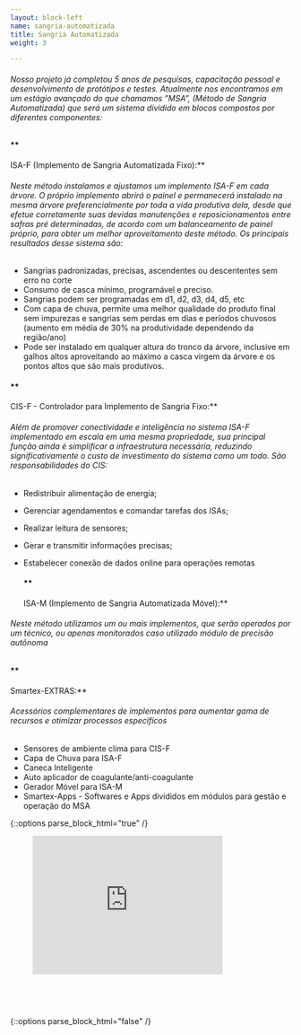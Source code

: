 ```yaml
---
layout: block-left
name: sangria-automatizada
title: Sangria Automatizada
weight: 3

---
```

###### Nosso projeto já completou 5 anos de pesquisas, capacitação pessoal e desenvolvimento de protótipos e testes. Atualmente nos encontramos em um estágio avançado do que chamamos ”MSA”, (Método de Sangria Automatizada) que será um sistema dividido em blocos compostos por diferentes componentes:

#### **  
ISA-F (Implemento de Sangria Automatizada Fixo):**

###### Neste método instalamos e ajustamos um implemento ISA-F em cada árvore. O próprio implemento abrirá o painel e permanecerá instalado na mesma árvore preferencialmente por toda a vida produtiva dela, desde que efetue corretamente suas devidas manutenções e reposicionamentos entre safras pré determinadas, de acordo com um balanceamento de painel próprio, para obter um melhor aproveitamento deste método. Os principais resultados desse sistema são:

* Sangrias padronizadas, precisas, ascendentes ou descententes sem erro no corte
* Consumo de casca mínimo, programável e preciso.
* Sangrias podem ser programadas em d1, d2, d3, d4, d5, etc
* Com capa de chuva, permite uma melhor qualidade do produto final sem impurezas e sangrias sem perdas em dias e períodos chuvosos (aumento em média de 30% na produtividade dependendo da região/ano)
* Pode ser instalado em qualquer altura do tronco da árvore, inclusive em galhos altos aproveitando ao máximo a casca virgem da árvore e os pontos altos que são mais produtivos.

#### **  
CIS-F - Controlador para Implemento de Sangria Fixo:**

###### Além de promover conectividade e inteligência no sistema ISA-F implementado em escala em uma mesma propriedade, sua principal função ainda é simplificar a infraestrutura necessária, reduzindo significativamente o custo de investimento do sistema como um todo. São responsabilidades do CIS:

* Redistribuir alimentação de energia;
* Gerenciar agendamentos e comandar tarefas dos ISAs;
* Realizar leitura de sensores;
* Gerar e transmitir informações precisas;
* Estabelecer conexão de dados online para operações remotas

  #### **  
  ISA-M (Implemento de Sangria Automatizada Móvel):**

###### Neste método utilizamos um ou mais implementos, que serão operados por um técnico, ou apenas monitorados caso utilizado módulo de precisão autônoma

#### **  
Smartex-EXTRAS:**

###### Acessórios complementares de implementos para aumentar gama de recursos e otimizar processos específicos

* Sensores de ambiente clima para CIS-F
* Capa de Chuva para ISA-F
* Caneca Inteligente
* Auto aplicador de coagulante/anti-coagulante
* Gerador Móvel para ISA-M
* Smartex-Apps - Softwares e Apps divididos em módulos para gestão e operação do MSA

{::options parse_block_html="true" /}
<figure style="position: relative; padding-bottom: 56.25%; padding-top: 25px; height: 0;">
<iframe src="https://www.youtube.com/embed/p4DAHWZQwh0?fs=0" frameborder="0" style="position: absolute; top: 0;	left: 0; width: 80%;	height: 80%;"></iframe>
</figure>
{::options parse_block_html="false" /}